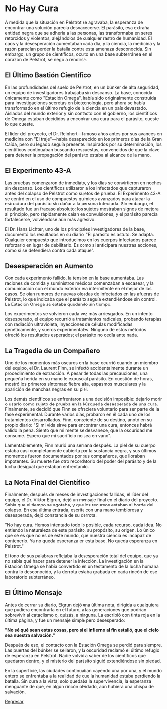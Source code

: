 # No Hay Cura

A medida que la situación en Pelstrot se agravaba, la esperanza de encontrar una solución parecía desvanecerse. El parásito, esa extraña entidad negra que se adhería a las personas, las transformaba en seres retorcidos y violentos, alejándolos de cualquier rastro de humanidad. El caos y la desesperación aumentaban cada día, y la ciencia, la medicina y la razón parecían perder la batalla contra esta amenaza desconocida. Sin embargo, un grupo de científicos, oculto en una base subterránea en el corazón de Pelstrot, se negó a rendirse.

## El Último Bastión Científico

En las profundidades del suelo de Pelstrot, en un búnker de alta seguridad, un equipo de investigadores trabajaba sin descanso. La base, conocida únicamente como "Estación Omega", había sido originalmente construida para investigaciones secretas en biotecnología, pero ahora se había transformado en el último refugio de la ciencia en un país devastado. Aislados del mundo exterior y sin contacto con el gobierno, los científicos de Omega estaban decididos a encontrar una cura para el parásito, cueste lo que cueste.

El líder del proyecto, el Dr. Reinhert—famoso años antes por sus avances en medicina con "El traje"—había desaparecido en los primeros días de la Gran Caída, pero su legado seguía presente. Inspirados por su determinación, los científicos continuaban buscando respuestas, convencidos de que la clave para detener la propagación del parásito estaba al alcance de la mano.

## El Experimento 43-A

Las pruebas comenzaron de inmediato, y los días se convirtieron en noches sin descanso. Los científicos utilizaron a los infectados que capturaron antes del colapso de Pelstrot como sujetos de prueba. El Experimento 43-A se centró en el uso de compuestos químicos avanzados para atacar la estructura del parásito sin dañar a la persona infectada. Sin embargo, el resultado fue un fracaso absoluto: los sujetos mostraban signos de mejora al principio, pero rápidamente caían en convulsiones, y el parásito parecía fortalecerse, volviéndose aún más agresivo.

El Dr. Hans Lichter, uno de los principales investigadores de la base, documentó los resultados en su diario: "El parásito es astuto. Se adapta. Cualquier compuesto que introducimos en los cuerpos infectados parece reforzarlo en lugar de debilitarlo. Es como si anticipara nuestras acciones, como si se defendiera contra cada ataque".

## Desesperación en Aumento

Con cada experimento fallido, la tensión en la base aumentaba. Las raciones de comida y suministros médicos comenzaban a escasear, y la comunicación con el mundo exterior era intermitente en el mejor de los casos. Se oían rumores de nuevas oleadas de infectados en las afueras de Pelstrot, lo que indicaba que el parásito seguía extendiéndose sin control. La Estación Omega se estaba quedando sin tiempo.

Los experimentos se volvieron cada vez más arriesgados. En un intento desesperado, el equipo recurrió a tratamientos radicales, probando terapias con radiación ultravioleta, inyecciones de células modificadas genéticamente, y sueros experimentales. Ninguno de estos métodos ofreció los resultados esperados; el parásito no cedía ante nada.

## La Tragedia de un Compañero

Uno de los momentos más oscuros en la base ocurrió cuando un miembro del equipo, el Dr. Laurent Finn, se infectó accidentalmente durante un procedimiento de extracción. A pesar de todas las precauciones, una pequeña herida en su mano le expuso al parásito. En cuestión de horas, mostró los primeros síntomas: fiebre alta, espasmos musculares y la aparición de manchas negras en su piel.

Los demás científicos se enfrentaron a una decisión imposible: dejarlo morir o usarlo como sujeto de prueba en la búsqueda desesperada de una cura. Finalmente, se decidió que Finn se ofreciera voluntario para ser parte de la fase experimental. Durante varios días, probaron en él cada uno de los tratamientos desarrollados. Finn, consciente de su destino, anotó en su propio diario: "Si mi vida sirve para encontrar una cura, entonces habrá valido la pena. Siento que mi mente se desvanece, que la oscuridad me consume. Espero que mi sacrificio no sea en vano".

Lamentablemente, Finn murió una semana después. La piel de su cuerpo estaba casi completamente cubierta por la sustancia negra, y sus últimos momentos fueron documentados por sus compañeros, que lloraban impotentes. Su muerte fue otro recordatorio del poder del parásito y de la lucha desigual que estaban enfrentando.

## La Nota Final del Científico

Finalmente, después de meses de investigaciones fallidas, el líder del equipo, el Dr. Viktor Elgrun, dejó un mensaje final en el diario del proyecto. Sabía que el tiempo se agotaba, y que los recursos estaban al borde del colapso. En esa última entrada, escrita con una mano temblorosa y desesperada, dejó constancia de su derrota.

"No hay cura. Hemos intentado todo lo posible, cada recurso, cada idea. No entiendo la naturaleza de este parásito, su propósito, su origen. Lo único que sé es que no es de este mundo, que nuestra ciencia es incapaz de contenerlo. Ya no queda esperanza en esta base. No queda esperanza en Pelstrot."

El tono de sus palabras reflejaba la desesperación total del equipo, que ya no sabía qué hacer para detener la infección. La investigación en la Estación Omega se había convertido en un testamento de la lucha humana contra lo desconocido, y la derrota estaba grabada en cada rincón de ese laboratorio subterráneo.

## El Último Mensaje

Antes de cerrar su diario, Elgrun dejó una última nota, dirigida a cualquiera que pudiera encontrarla en el futuro, a las generaciones que podrían sobrevivir al cataclismo o, quizás, a ninguna. La escribió con tinta roja en la última página, y fue un mensaje simple pero desesperado:

**"No sé qué sean estas cosas, pero si el infierno al fin estalló, que el cielo sea nuestra salvación."**

Después de eso, el contacto con la Estación Omega se perdió para siempre. Las puertas del búnker se sellaron, y la oscuridad reclamó el último refugio de esperanza en Pelstrot. Nadie volvió a saber de los científicos que quedaron dentro, y el misterio del parásito siguió extendiéndose sin piedad.

En la superficie, las ciudades continuaban cayendo una por una, y el mundo entero se enfrentaba a la realidad de que la humanidad estaba perdiendo la batalla. Sin cura a la vista, solo quedaba la supervivencia, la esperanza menguante de que, en algún rincón olvidado, aún hubiera una chispa de salvación.

[Regresar](/blog.md)